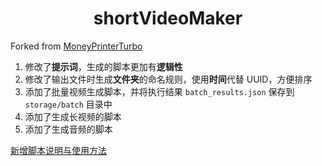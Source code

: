 <h1 align="center">shortVideoMaker</h1>

Forked from [MoneyPrinterTurbo](https://github.com/harry0703/MoneyPrinterTurbo)

1. 修改了**提示词**，生成的脚本更加有**逻辑性**
2. 修改了输出文件时生成**文件夹**的命名规则，使用**时间**代替 UUID，方便排序
3. 添加了批量视频生成脚本，并将执行结果 `batch_results.json` 保存到 `storage/batch` 目录中
4. 添加了生成长视频的脚本
5. 添加了生成音频的脚本

[新增脚本说明与使用方法](README_cli.md)
